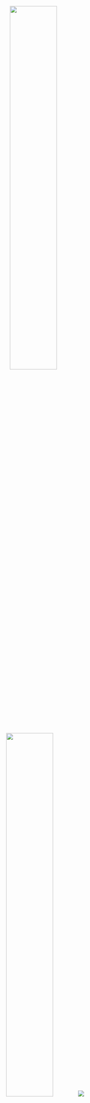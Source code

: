 <p align="center">
  
  <img height="50%" width="auto" src ="https://github-readme-stats.vercel.app/api?username=saintyusuf&theme=cobalt2&bg_color=00000000&show_icons=true&hide_border=true">
  
  <img height="50%" width="auto" src ="https://github-readme-stats.vercel.app/api/top-langs?username=saintyusuf&theme=cobalt2&bg_color=00000000&layout=compact&hide_border=true&langs_count=6">
  
  <img src ="https://github-readme-streak-stats.herokuapp.com/?user=saintyusuf&theme=cobalt2&background=00000000&hide_border=true">
  
  <br>
  <br>
 
</p>
